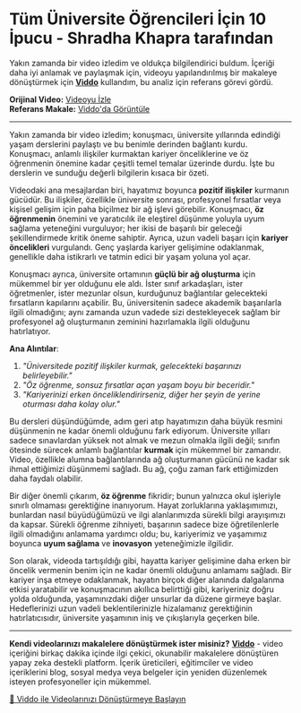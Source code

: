 # Tüm Üniversite Öğrencileri İçin 10 İpucu - Shradha Khapra tarafından

Yakın zamanda bir video izledim ve oldukça bilgilendirici buldum. İçeriği daha iyi anlamak ve paylaşmak için, videoyu yapılandırılmış bir makaleye dönüştürmek için **[Viddo](https://viddo.pro/)** kullandım, bu analiz için referans görevi gördü.

**Orijinal Video:** [Videoyu İzle](https://www.youtube.com/watch?v=HTnYadnefBA)  
**Referans Makale:** [Viddo'da Görüntüle](https://viddo.pro/zh/video-result/69e50c1b-69c2-4600-9764-a15032be19bc)

---

Yakın zamanda bir video izledim; konuşmacı, üniversite yıllarında edindiği yaşam derslerini paylaştı ve bu benimle derinden bağlantı kurdu. Konuşmacı, anlamlı ilişkiler kurmaktan kariyer önceliklerine ve öz öğrenmenin önemine kadar çeşitli temel temalar üzerinde durdu. İşte bu derslerin ve sunduğu değerli bilgilerin kısaca bir özeti.

Videodaki ana mesajlardan biri, hayatımız boyunca **pozitif ilişkiler** kurmanın gücüdür. Bu ilişkiler, özellikle üniversite sonrası, profesyonel fırsatlar veya kişisel gelişim için paha biçilmez bir ağ işlevi görebilir. Konuşmacı, **öz öğrenmenin** önemini ve yaratıcılık ile eleştirel düşünme yoluyla uyum sağlama yeteneğini vurguluyor; her ikisi de başarılı bir geleceği şekillendirmede kritik öneme sahiptir. Ayrıca, uzun vadeli başarı için **kariyer öncelikleri** vurgulandı. Genç yaşlarda kariyer gelişimine odaklanmak, genellikle daha istikrarlı ve tatmin edici bir yaşam yoluna yol açar.

Konuşmacı ayrıca, üniversite ortamının **güçlü bir ağ oluşturma** için mükemmel bir yer olduğunu ele aldı. İster sınıf arkadaşları, ister öğretmenler, ister mezunlar olsun, kurduğunuz bağlantılar gelecekteki fırsatların kapılarını açabilir. Bu, üniversitenin sadece akademik başarılarla ilgili olmadığını; aynı zamanda uzun vadede sizi destekleyecek sağlam bir profesyonel ağ oluşturmanın zeminini hazırlamakla ilgili olduğunu hatırlatıyor.

**Ana Alıntılar**:  
1. *"Üniversitede pozitif ilişkiler kurmak, gelecekteki başarınızı belirleyebilir."*  
2. *"Öz öğrenme, sonsuz fırsatlar açan yaşam boyu bir beceridir."*  
3. *"Kariyerinizi erken önceliklendirirseniz, diğer her şeyin de yerine oturması daha kolay olur."*

Bu dersleri düşündüğümde, adım geri atıp hayatımızın daha büyük resmini düşünmenin ne kadar önemli olduğunu fark ediyorum. Üniversite yılları sadece sınavlardan yüksek not almak ve mezun olmakla ilgili değil; sınıfın ötesinde sürecek anlamlı bağlantılar **kurmak** için mükemmel bir zamandır. Video, özellikle alumna bağlantılarında ağ oluşturmanın gücünü ne kadar sık ihmal ettiğimizi düşünmemi sağladı. Bu ağ, çoğu zaman fark ettiğimizden daha faydalı olabilir.

Bir diğer önemli çıkarım, **öz öğrenme** fikridir; bunun yalnızca okul işleriyle sınırlı olmaması gerektiğine inanıyorum. Hayat zorluklarına yaklaşımımızı, bunlardan nasıl büyüdüğümüzü ve ilgi alanlarımızda sürekli bilgi arayışımızı da kapsar. Sürekli öğrenme zihniyeti, başarının sadece bize öğretilenlerle ilgili olmadığını anlamama yardımcı oldu; bu, kariyerimiz ve yaşamımız boyunca **uyum sağlama** ve **inovasyon** yeteneğimizle ilgilidir.

Son olarak, videoda tartışıldığı gibi, hayatta kariyer gelişimine daha erken bir öncelik vermenin benim için ne kadar önemli olduğunu anlamamı sağladı. Bir kariyer inşa etmeye odaklanmak, hayatın birçok diğer alanında dalgalanma etkisi yaratabilir ve konuşmacının akıllıca belirttiği gibi, kariyeriniz doğru yolda olduğunda, yaşamınızdaki diğer unsurlar da düzene girmeye başlar. Hedeflerinizi uzun vadeli beklentilerinizle hizalamanız gerektiğinin hatırlatıcısıdır, üniversite yaşamının iniş ve çıkışlarıyla geçerken bile.

---

**Kendi videolarınızı makalelere dönüştürmek ister misiniz?** **[Viddo](https://viddo.pro/)** - video içeriğini birkaç dakika içinde ilgi çekici, okunabilir makalelere dönüştüren yapay zeka destekli platform. İçerik üreticileri, eğitimciler ve video içeriklerini blog, sosyal medya veya belgeler için yeniden düzenlemek isteyen profesyoneller için mükemmel. 

[🚀 Viddo ile Videolarınızı Dönüştürmeye Başlayın](https://viddo.pro/)